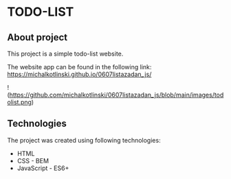 # TODO-LIST

## About project
This project is a simple todo-list website.

The website app can be found in the following link: https://michalkotlinski.github.io/0607listazadan_js/

!(https://github.com/michalkotlinski/0607listazadan_js/blob/main/images/todolist.png)

## Technologies
The project was created using following technologies:
- HTML
- CSS - BEM
- JavaScript - ES6+